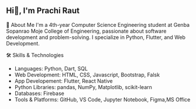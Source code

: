 ## Hi👋, I'm Prachi Raut
🚀 About Me
I'm a 4th-year Computer Science Engineering student at Genba Sopanrao Moje College of Engineering, passionate about software development and problem-solving. I specialize in Python, Flutter, and Web Development.

🛠️ Skills & Technologies
- Languages: Python, Dart, SQL
- Web Development: HTML, CSS, Javascript, Bootstrap, Falsk
- App Developement: Flutter, React Native
- Python Libraries: pandas, NumPy, Matplotlib, scikit-learn
- Databases: Firebase
- Tools & Platforms: GitHub, VS Code, Jupyter Notebook, Figma,MS Office


